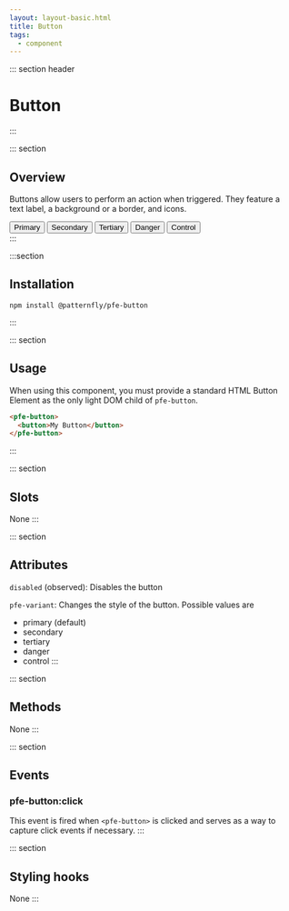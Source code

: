 ```yaml
---
layout: layout-basic.html
title: Button
tags:
  - component
---
```

<script type="module" src="/node_modules/@patternfly/pfe-button/dist/pfe-button.min.js"></script>

::: section header
# Button
:::

::: section
## Overview 
Buttons allow users to perform an action when triggered. They feature a text label, a background or a border, and icons.

<div>
  <pfe-button>
    <button>Primary</button>
  </pfe-button>
  <pfe-button pfe-variant="secondary">
    <button>Secondary</button>
  </pfe-button>
  <pfe-button pfe-variant="tertiary">
    <button>Tertiary</button>
  </pfe-button>
  <pfe-button pfe-variant="danger">
    <button>Danger</button>
  </pfe-button>
  <pfe-button pfe-variant="control">
    <button>Control</button>
  </pfe-button>
</div>
:::

:::section
## Installation
```shell
npm install @patternfly/pfe-button
```
:::

::: section
## Usage
When using this component, you must provide a standard HTML Button Element as the only light DOM child of `pfe-button`.
```html
<pfe-button>
  <button>My Button</button>
</pfe-button>
```
:::

::: section
## Slots
None
:::

::: section
## Attributes
`disabled` (observed): Disables the button

`pfe-variant`: Changes the style of the button. Possible values are
- primary (default)
- secondary
- tertiary
- danger
- control
:::

::: section
## Methods
None
:::

::: section
## Events
### pfe-button:click
This event is fired when `<pfe-button>` is clicked and serves as a way to
capture click events if necessary.
:::

::: section
## Styling hooks
None
:::